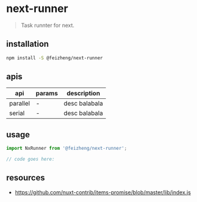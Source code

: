 # next-runner
> Task runnter for next.

## installation
```bash
npm install -S @feizheng/next-runner
```

## apis
| api      | params | description   |
| -------- | ------ | ------------- |
| parallel | -      | desc balabala |
| serial   | -      | desc balabala |

## usage
```js
import NxRunner from '@feizheng/next-runner';

// code goes here:
```

## resources
- https://github.com/nuxt-contrib/items-promise/blob/master/lib/index.js
